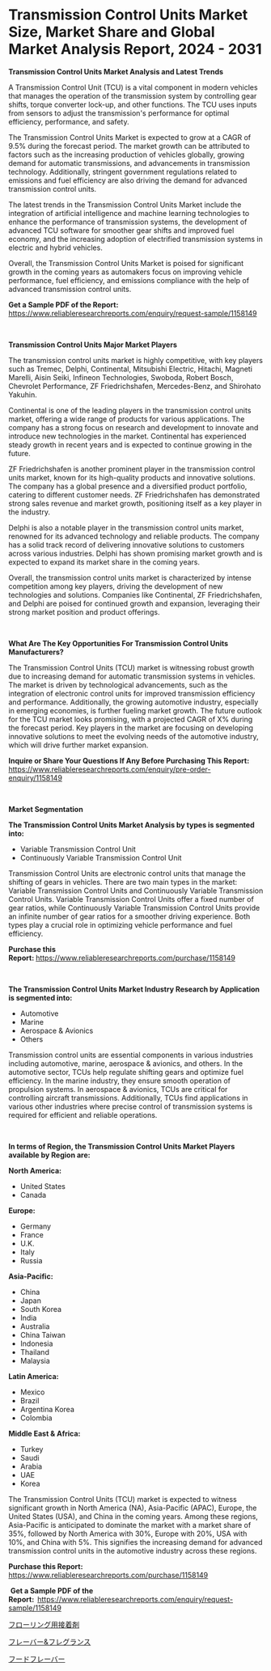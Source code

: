 <p><h1>Transmission Control Units Market Size, Market Share and Global Market Analysis Report, 2024 - 2031</h1></p><p><strong>Transmission Control Units Market Analysis and Latest Trends</strong></p>
<p><p>A Transmission Control Unit (TCU) is a vital component in modern vehicles that manages the operation of the transmission system by controlling gear shifts, torque converter lock-up, and other functions. The TCU uses inputs from sensors to adjust the transmission's performance for optimal efficiency, performance, and safety.</p><p>The Transmission Control Units Market is expected to grow at a CAGR of 9.5% during the forecast period. The market growth can be attributed to factors such as the increasing production of vehicles globally, growing demand for automatic transmissions, and advancements in transmission technology. Additionally, stringent government regulations related to emissions and fuel efficiency are also driving the demand for advanced transmission control units.</p><p>The latest trends in the Transmission Control Units Market include the integration of artificial intelligence and machine learning technologies to enhance the performance of transmission systems, the development of advanced TCU software for smoother gear shifts and improved fuel economy, and the increasing adoption of electrified transmission systems in electric and hybrid vehicles.</p><p>Overall, the Transmission Control Units Market is poised for significant growth in the coming years as automakers focus on improving vehicle performance, fuel efficiency, and emissions compliance with the help of advanced transmission control units.</p></p>
<p><strong>Get a Sample PDF of the Report:&nbsp;</strong> <a href="https://www.reliableresearchreports.com/enquiry/request-sample/1158149">https://www.reliableresearchreports.com/enquiry/request-sample/1158149</a></p>
<p>&nbsp;</p>
<p><strong>Transmission Control Units Major Market Players</strong></p>
<p><p>The transmission control units market is highly competitive, with key players such as Tremec, Delphi, Continental, Mitsubishi Electric, Hitachi, Magneti Marelli, Aisin Seiki, Infineon Technologies, Swoboda, Robert Bosch, Chevrolet Performance, ZF Friedrichshafen, Mercedes-Benz, and Shirohato Yakuhin.</p><p>Continental is one of the leading players in the transmission control units market, offering a wide range of products for various applications. The company has a strong focus on research and development to innovate and introduce new technologies in the market. Continental has experienced steady growth in recent years and is expected to continue growing in the future.</p><p>ZF Friedrichshafen is another prominent player in the transmission control units market, known for its high-quality products and innovative solutions. The company has a global presence and a diversified product portfolio, catering to different customer needs. ZF Friedrichshafen has demonstrated strong sales revenue and market growth, positioning itself as a key player in the industry.</p><p>Delphi is also a notable player in the transmission control units market, renowned for its advanced technology and reliable products. The company has a solid track record of delivering innovative solutions to customers across various industries. Delphi has shown promising market growth and is expected to expand its market share in the coming years.</p><p>Overall, the transmission control units market is characterized by intense competition among key players, driving the development of new technologies and solutions. Companies like Continental, ZF Friedrichshafen, and Delphi are poised for continued growth and expansion, leveraging their strong market position and product offerings.</p></p>
<p>&nbsp;</p>
<p><strong>What Are The Key Opportunities For Transmission Control Units Manufacturers?</strong></p>
<p><p>The Transmission Control Units (TCU) market is witnessing robust growth due to increasing demand for automatic transmission systems in vehicles. The market is driven by technological advancements, such as the integration of electronic control units for improved transmission efficiency and performance. Additionally, the growing automotive industry, especially in emerging economies, is further fueling market growth. The future outlook for the TCU market looks promising, with a projected CAGR of X% during the forecast period. Key players in the market are focusing on developing innovative solutions to meet the evolving needs of the automotive industry, which will drive further market expansion.</p></p>
<p><strong>Inquire or Share Your Questions If Any Before Purchasing This Report:</strong> <a href="https://www.reliableresearchreports.com/enquiry/pre-order-enquiry/1158149">https://www.reliableresearchreports.com/enquiry/pre-order-enquiry/1158149</a></p>
<p>&nbsp;</p>
<p><strong>Market Segmentation</strong></p>
<p><strong>The Transmission Control Units Market Analysis by types is segmented into:</strong></p>
<p><ul><li>Variable Transmission Control Unit</li><li>Continuously Variable Transmission Control Unit</li></ul></p>
<p><p>Transmission Control Units are electronic control units that manage the shifting of gears in vehicles. There are two main types in the market: Variable Transmission Control Units and Continuously Variable Transmission Control Units. Variable Transmission Control Units offer a fixed number of gear ratios, while Continuously Variable Transmission Control Units provide an infinite number of gear ratios for a smoother driving experience. Both types play a crucial role in optimizing vehicle performance and fuel efficiency.</p></p>
<p><strong>Purchase this Report:&nbsp;</strong><a href="https://www.reliableresearchreports.com/purchase/1158149">https://www.reliableresearchreports.com/purchase/1158149</a></p>
<p>&nbsp;</p>
<p><strong>The Transmission Control Units Market Industry Research by Application is segmented into:</strong></p>
<p><ul><li>Automotive</li><li>Marine</li><li>Aerospace & Avionics</li><li>Others</li></ul></p>
<p><p>Transmission control units are essential components in various industries including automotive, marine, aerospace & avionics, and others. In the automotive sector, TCUs help regulate shifting gears and optimize fuel efficiency. In the marine industry, they ensure smooth operation of propulsion systems. In aerospace & avionics, TCUs are critical for controlling aircraft transmissions. Additionally, TCUs find applications in various other industries where precise control of transmission systems is required for efficient and reliable operations.</p></p>
<p>&nbsp;</p>
<p><strong>In terms of Region, the Transmission Control Units Market Players available by Region are:</strong></p>
<p>
    <p> <strong> North America: </strong>
        <ul>
            <li>United States</li>
            <li>Canada</li>
        </ul>
        </p> 
    <p> <strong> Europe: </strong>
        <ul>
            <li>Germany</li>
            <li>France</li>
            <li>U.K.</li>
            <li>Italy</li>
            <li>Russia</li>
        </ul>
        </p> 
    <p> <strong> Asia-Pacific: </strong>
        <ul>
            <li>China</li>
            <li>Japan</li>
            <li>South Korea</li>
            <li>India</li>
            <li>Australia</li>
            <li>China Taiwan</li>
            <li>Indonesia</li>
            <li>Thailand</li>
            <li>Malaysia</li>
        </ul>
        </p> 
    <p> <strong> Latin America: </strong>
        <ul>
            <li>Mexico</li>
            <li>Brazil</li>
            <li>Argentina Korea</li>
            <li>Colombia</li>
        </ul>
        </p> 
    <p> <strong> Middle East & Africa: </strong>
        <ul>
            <li>Turkey</li>
            <li>Saudi</li>
            <li>Arabia</li>
            <li>UAE</li>
            <li>Korea</li>
        </ul>
    </p>
    </p>
<p><p>The Transmission Control Units (TCU) market is expected to witness significant growth in North America (NA), Asia-Pacific (APAC), Europe, the United States (USA), and China in the coming years. Among these regions, Asia-Pacific is anticipated to dominate the market with a market share of 35%, followed by North America with 30%, Europe with 20%, USA with 10%, and China with 5%. This signifies the increasing demand for advanced transmission control units in the automotive industry across these regions.</p></p>
<p><strong>Purchase this Report: </strong><a href="https://www.reliableresearchreports.com/purchase/1158149">https://www.reliableresearchreports.com/purchase/1158149</a></p>
<p>&nbsp;<strong>Get a Sample PDF of the Report:&nbsp;&nbsp;</strong><a href="https://www.reliableresearchreports.com/enquiry/request-sample/1158149">https://www.reliableresearchreports.com/enquiry/request-sample/1158149</a></p>
<p><strong></strong></p>
<p><p><a href="https://github.com/ihabdkwlxs948/Market-Research-Report-List-1/blob/main/62378338612.md">フローリング用接着剤</a></p><p><a href="https://github.com/zoetazuur/Market-Research-Report-List-1/blob/main/39740508611.md">フレーバー&フレグランス</a></p><p><a href="https://github.com/dadanedu33/Market-Research-Report-List-1/blob/main/83579308613.md">フードフレーバー</a></p></p>